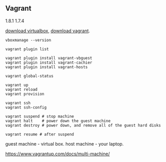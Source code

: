 Vagrant
-

1.8.1
1.7.4

[download virtualbox](https://www.virtualbox.org/wiki/Linux_Downloads),
[download vagrant](https://www.vagrantup.com/downloads.html).

````
vboxmanage --version
````

````
vagrant plugin list

vagrant plugin install vagrant-vbguest
vagrant plugin install vagrant-cachier
vagrant plugin install vagrant-hosts
````

````
vagrant global-status

vagrant up
vagrant reload
vagrant provision

vagrant ssh
vagrant ssh-config

vagrant suspend # stop machine
vagrant halt    # power down the guest machine
vagrant destroy # power down, and remove all of the guest hard disks

vagrant resume # after suspend
````

guest machine - virtual box.
host machine - your laptop.

https://www.vagrantup.com/docs/multi-machine/
